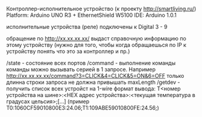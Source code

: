  Контроллер-исполнительное устройство (к проекту http://smartliving.ru/)
 Platform: Arduino UNO R3 + EthernetShield W5100
 IDE: Arduino 1.0.1

 исполнительные устройства (реле) подключены к Digital 3 - 9

 обращение по http://xx.xx.xx.xx/ выдаст справочную информацию по этому устройству (нужно для того, чтобы когда обращаешься
 по IP к устройству понять что это за контроллер и пр.)

 /state - состояние всех портов
 /command - выполнение команды
         команды можно вызывать серией в 1 запросе. Например http://xx.xx.xx.xx/command?3=CLICK&4=CLICK&5=ON&6=OFF
         только длинна строки запроса не должна привышать maxLength
 /getdev - получить список всех устройст на 1-wire
         формат вывода: 
                T<номер устройства на шине>:<HEX адрес устройства>:<текущая температура в градусах цельсия>;[...]
                (пример T0:1060CF59010800E3:24.06;T1:109ABE59010800FE:24.56;)

